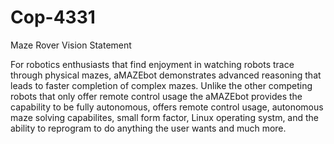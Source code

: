 # Cop-4331
Maze Rover Vision Statement


For robotics enthusiasts that find enjoyment in watching robots trace through physical mazes, aMAZEbot demonstrates advanced reasoning that leads to faster completion of complex mazes. Unlike the other competing robots that only offer remote control usage the aMAZEbot provides the capability to be fully autonomous, offers remote control usage, autonomous maze solving capabilites, small form factor, Linux operating systm, and the ability to reprogram to do anything the user wants and much more.


